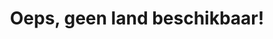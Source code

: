 ---
title: "Oeps, geen land beschikbaar!"
introtext: "Helaas hebben we geen land kunnen vinden die aan al jouw reiswensen voldoet! Er is geen land in Europa waar je in de winter écht kunt luieren op het strand... Daarvoor moet het gemiddeld warmer zijn dan 25 graden en minstens 8 zonuren per dag hebben. Probeer het nog een keertje, maar vraag ons alsjeblieft niet weer het onmogelijke ;)"
introimage: "https://lh3.googleusercontent.com/SAlAqWuYykIkZWzPuRWQINrKcF48Fz9JW7OfPF-tYoF0dJ4KjJSpwIRs3ZZP1V4ovHFZ5GUKJtC9Hi2UX_Tcap-DrklmfOXmYA_nZraPcP2b8_rjFmY47Ksm7GA_vE65nwJ1DJbpZw=w800"
surface: ""
inhabitants: ""
rate: ""
valuta: ""
need_to_know_text: ""
need_to_know_more_text: ""
fact_one_text: ""
fact_two_text: ""
bigmac_index: ""
images: ""
flight_button_title: ""
flight_button_url: ""
inspiration_url: ""
country_code: ""
hotels_url: "https://www.awin1.com/cread.php?awinmid=8371&awinaffid=661335&clickref=&p=%5B%5Bhttps%253A%252F%252Fwww.expedia.nl%252FHotel-Search%253Fadults%253D2%2526destination%253DOeps Europa Strand Winter%2526sort%253DPRICE_LOW_TO_HIGH%5D%5D"
---